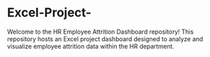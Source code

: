 # Excel-Project-
Welcome to the HR Employee Attrition Dashboard repository! This repository hosts an Excel project dashboard designed to analyze and visualize employee attrition data within the HR department.
